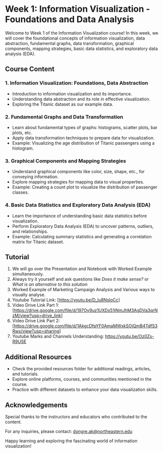 # Week 1: Information Visualization - Foundations and Data Analysis

Welcome to Week 1 of the Information Visualization course! In this week, we will cover the foundational concepts of information visualization, data abstraction, fundamental graphs, data transformation, graphical components, mapping strategies, basic data statistics, and exploratory data analysis (EDA). 

## Course Content

### 1. Information Visualization: Foundations, Data Abstraction
- Introduction to information visualization and its importance.
- Understanding data abstraction and its role in effective visualization.
- Exploring the Titanic dataset as our example data.

### 2. Fundamental Graphs and Data Transformation
- Learn about fundamental types of graphs: histograms, scatter plots, bar plots, etc.
- Apply data transformation techniques to prepare data for visualization.
- Example: Visualizing the age distribution of Titanic passengers using a histogram.

### 3. Graphical Components and Mapping Strategies
- Understand graphical components like color, size, shape, etc., for conveying information.
- Explore mapping strategies for mapping data to visual properties.
- Example: Creating a count plot to visualize the distribution of passenger classes.

### 4. Basic Data Statistics and Exploratory Data Analysis (EDA)
- Learn the importance of understanding basic data statistics before visualization.
- Perform Exploratory Data Analysis (EDA) to uncover patterns, outliers, and relationships.
- Example: Calculating summary statistics and generating a correlation matrix for Titanic dataset.

## Tutorial

1. We will go over the Presentation and Notebook with Worked Example simultaneously.
2. Always try it yourself and ask questions like *Does it make sense?* or *What is an alternative to this solution*
3. Worked Example of Marketing Campaign Analysis and Various ways to visually analyse.
4. Youtube Tutorial Link: [https://youtu.be/D_lu8NsloCc]
5. Video Drive Link Part 1: [https://drive.google.com/file/d/197Oy9uz1UXDx51jNmJhM3AgDVa3qrNzM/view?usp=drive_link]
6. Video Drive Link Part 2: [https://drive.google.com/file/d/1AkgcDfpYF0AmaMWxkSOiQmB4TdfS3Rws/view?usp=sharing] 
7. Youtube Marks and Channels Understanding: https://youtu.be/Oz0Zs-R9USE

## Additional Resources

- Check the provided resources folder for additional readings, articles, and tutorials.
- Explore online platforms, courses, and communities mentioned in the course.
- Practice with different datasets to enhance your data visualization skills.

## Acknowledgements

Special thanks to the instructors and educators who contributed to the content.

For any inquiries, please contact: dongre.ak@northeastern.edu

Happy learning and exploring the fascinating world of information visualization!







